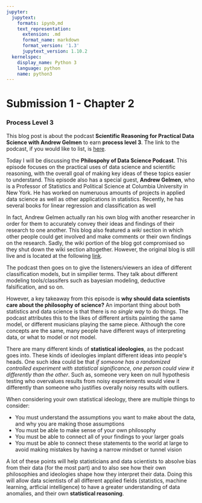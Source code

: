 ```yaml
---
jupyter:
  jupytext:
    formats: ipynb,md
    text_representation:
      extension: .md
      format_name: markdown
      format_version: '1.3'
      jupytext_version: 1.10.2
  kernelspec:
    display_name: Python 3
    language: python
    name: python3
---
```


# Submission 1 - Chapter 2


### Process Level 3
This blog post is about the podcast **Scientific Reasoning for Practical Data Science with Andrew Gelmen** to earn **process level 3**. The link to the podcast, if you would like to list, is [here](https://www.youtube.com/watch?v=R6mq5Esjzfw).


Today I will be discussing the **Philospohy of Data Science Podcast**. This episode focuses on the practical uses of data science and scientific reasoning, with the overall goal of making key ideas of these topics easier to understand. This episode also has a special guest, **Andrew Gelmen**, who is a Professor of Statistics and Political Science at Columbia University in New York. He has worked on numeruous amounts of projects in applied data science as well as other applications in statistics. Recently, he has several books for linear regression and classification as well


In fact, Andrew Gelmen actually ran his own blog with another researcher in order for them to accurately convey their ideas and findings of their research to one another. This blog also featured a *wiki* section in which other people could get involved and make comments or their own findings on the research. Sadly, the wiki portion of the blog got compromised so they shut down the wiki section altogether. However, the original blog is still live and is located at the following [link](https://statmodeling.stat.columbia.edu/).


The podcast then goes on to give the listeners/viewers an idea of different classification models, but in simpilier terms. They talk about different modeling tools/classifers such as bayesian modeling, deductive falsification, and so on.


However, a key takeaway from this episode is **why should data scientists care about the philosophy of science?** An important thing about both statistics and data science is that there is no *single way* to do things. The podcast attributes this to the likes of different artisits painting the same model, or different musicians playing the same piece. Although the core concepts are the same, many people have different ways of interpreting data, or what to model or not model.


There are many different kinds of **statistical ideologies**, as the podcast goes into. These kinds of ideologies implant different ideas into people's heads. One such idea could be that *if someone has a randomized controlled experiment with statistical significance, one person could view it differently than the other*. Such as, someone very keen on null hypothesis testing who overvalues results from noisy experiements would view it differently than someone who justifies overally noisy results with outliers.


When considering youir own statistical ideology, there are multiple things to consider:
* You must understand the assumptions you want to make about the data, and why you are making those assumptions
* You must be able to make sense of your own philosophy
* You must be able to connect all of your findings to your larger goals
* You must be able to connect these statements to the world at large to avoid making mistakes by having a narrow mindset or tunnel vision


A lot of these points will help statisticians and data scientists to absolve bias from their data (for the most part) and to also see how their own philosophies and ideologies shape how they interpret their data. Doing this will allow data scientists of all different applied fields (statistics, machine learning, artficial intelligence) to have a greater understanding of data anomalies, and their own **statistical reasoning**.
